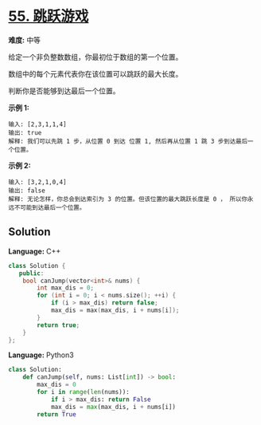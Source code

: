 # [55. 跳跃游戏](https://leetcode-cn.com/problems/jump-game/)

**难度:** 中等

给定一个非负整数数组，你最初位于数组的第一个位置。

数组中的每个元素代表你在该位置可以跳跃的最大长度。

判断你是否能够到达最后一个位置。

 **示例 1:** 

```
输入: [2,3,1,1,4]
输出: true
解释: 我们可以先跳 1 步，从位置 0 到达 位置 1, 然后再从位置 1 跳 3 步到达最后一个位置。
```

 **示例 2:** 

```
输入: [3,2,1,0,4]
输出: false
解释: 无论怎样，你总会到达索引为 3 的位置。但该位置的最大跳跃长度是 0 ， 所以你永远不可能到达最后一个位置。
```

## Solution


**Language:** C++
```C++
class Solution {
   public:
    bool canJump(vector<int>& nums) {
        int max_dis = 0;
        for (int i = 0; i < nums.size(); ++i) {
            if (i > max_dis) return false;
            max_dis = max(max_dis, i + nums[i]);
        }
        return true;
    }
};

```

**Language:** Python3
```Python
class Solution:
    def canJump(self, nums: List[int]) -> bool:
        max_dis = 0
        for i in range(len(nums)):
            if i > max_dis: return False
            max_dis = max(max_dis, i + nums[i])
        return True

```